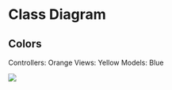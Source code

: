 # Class Diagram

## Colors

Controllers: Orange
Views: Yellow
Models: Blue

![](http://yuml.me/4ced74aa)
